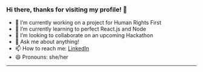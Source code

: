 ### Hi there, thanks for visiting my profile! 👋

- 🔭 I’m currently working on a project for Human Rights First 
- 🌱 I’m currently learning to perfect React.js and Node
- 👯 I’m looking to collaborate on an upcoming Hackathon 
- 💬 Ask me about anything! 
- 📫 How to reach me: [LinkedIn](https://www.linkedin.com/in/michelleccodes/)
- 😄 Pronouns: she/her
---
